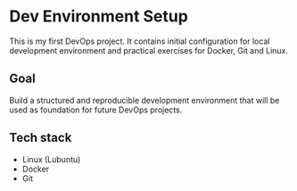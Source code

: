 # Dev Environment Setup

This is my first DevOps project. It contains initial configuration for local development environment and practical exercises for Docker, Git and Linux.

## Goal
Build a structured and reproducible development environment that will be used as foundation for future DevOps projects.

## Tech stack
- Linux (Lubuntu)
- Docker
- Git
